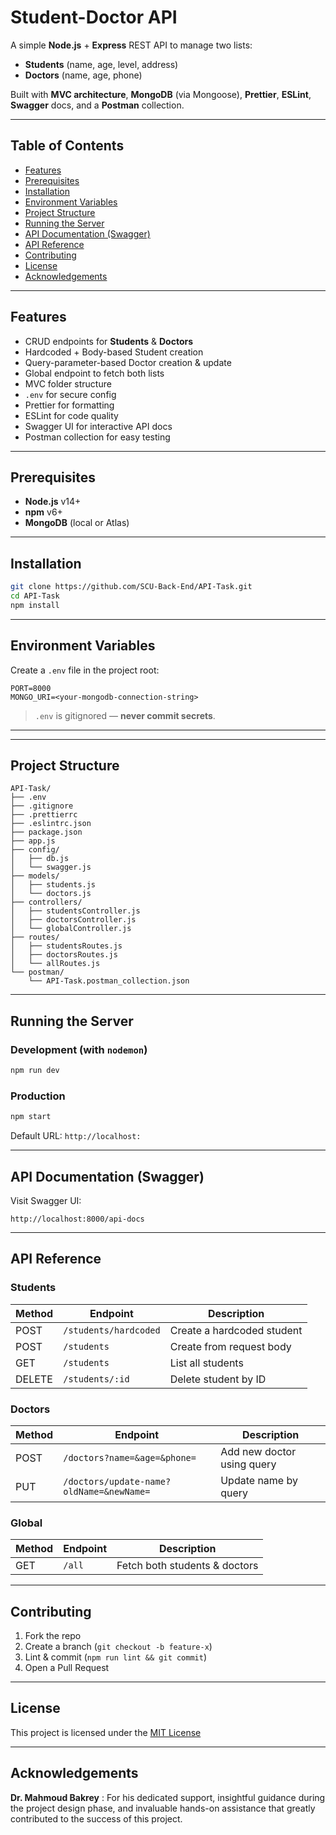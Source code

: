 # Student-Doctor API

A simple **Node.js** + **Express** REST API to manage two lists:
- **Students** (name, age, level, address)
- **Doctors** (name, age, phone)

Built with **MVC architecture**, **MongoDB** (via Mongoose), **Prettier**, **ESLint**, **Swagger** docs, and a **Postman** collection.

---

## Table of Contents

- [Features](#features)
- [Prerequisites](#prerequisites)
- [Installation](#installation)
- [Environment Variables](#environment-variables)
- [Project Structure](#project-structure)
- [Running the Server](#running-the-server)
- [API Documentation (Swagger)](#api-documentation-swagger)
- [API Reference](#api-reference)
- [Contributing](#contributing)
- [License](#license)
- [Acknowledgements](#acknowledgements)

---

## Features

- CRUD endpoints for **Students** & **Doctors**  
- Hardcoded + Body-based Student creation  
- Query-parameter-based Doctor creation & update  
- Global endpoint to fetch both lists  
- MVC folder structure  
- `.env` for secure config  
- Prettier for formatting  
- ESLint for code quality  
- Swagger UI for interactive API docs  
- Postman collection for easy testing  

---

## Prerequisites

- **Node.js** v14+  
- **npm** v6+  
- **MongoDB** (local or Atlas)  

---

## Installation

```bash
git clone https://github.com/SCU-Back-End/API-Task.git
cd API-Task
npm install
```

---

## Environment Variables

Create a `.env` file in the project root:

```env
PORT=8000
MONGO_URI=<your-mongodb-connection-string>
```

> `.env` is gitignored — **never commit secrets**.

---
---

## Project Structure

```
API-Task/
├── .env
├── .gitignore
├── .prettierrc
├── .eslintrc.json
├── package.json
├── app.js
├── config/
│   ├── db.js
│   └── swagger.js
├── models/
│   ├── students.js
│   └── doctors.js
├── controllers/
│   ├── studentsController.js
│   ├── doctorsController.js
│   └── globalController.js
├── routes/
│   ├── studentsRoutes.js
│   ├── doctorsRoutes.js
│   └── allRoutes.js
└── postman/
    └── API-Task.postman_collection.json
```

---

## Running the Server

### Development (with `nodemon`)

```bash
npm run dev
```

### Production

```bash
npm start
```

Default URL: `http://localhost:`

---

## API Documentation (Swagger)
Visit Swagger UI:

```
http://localhost:8000/api-docs
```

---

## API Reference

### Students

| Method | Endpoint                   | Description                     |
|--------|----------------------------|---------------------------------|
| POST   | `/students/hardcoded`      | Create a hardcoded student      |
| POST   | `/students`                | Create from request body        |
| GET    | `/students`                | List all students               |
| DELETE | `/students/:id`            | Delete student by ID            |

### Doctors

| Method | Endpoint                         | Description                     |
|--------|----------------------------------|---------------------------------|
| POST   | `/doctors?name=&age=&phone=`     | Add new doctor using query      |
| PUT    | `/doctors/update-name?oldName=&newName=` | Update name by query   |

### Global

| Method | Endpoint  | Description              |
|--------|-----------|--------------------------|
| GET    | `/all`    | Fetch both students & doctors |

---

## Contributing

1. Fork the repo  
2. Create a branch (`git checkout -b feature-x`)  
3. Lint & commit (`npm run lint && git commit`)  
4. Open a Pull Request  

---

## License

This project is licensed under the [MIT License](LICENSE)

---

## Acknowledgements

**Dr. Mahmoud Bakrey** : For his dedicated support, insightful guidance during the project design phase, and invaluable hands-on assistance that greatly contributed to the success of this project.
